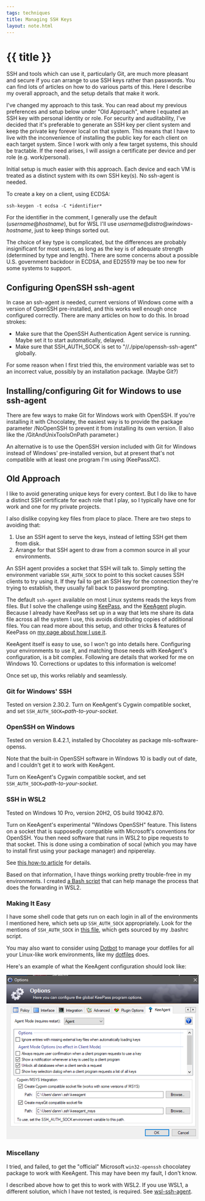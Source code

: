 ```yaml
---
tags: techniques
title: Managing SSH Keys
layout: note.html
---
```

# {{ title }}

SSH and tools which can use it, particularly Git, are much more pleasant and secure if you can 
arrange to use SSH keys rather than passwords. You can find lots of articles on how to do various parts of this. Here I describe my overall approach, and the setup details that make it work.

I've changed my approach to this task. You can read about my previous preferences and setup below under "Old Approach", where I equated an SSH key with personal identity or role. For security and auditability, I've decided that it's preferable to generate an SSH key per client system and keep the private key forever local on that system. This means that I have to live with the inconvenience of installing the public key for each client on each target system. Since I work with only a few target systems, this should be tractable. If the need arises, I will assign a certificate per device and per role (e.g. work/personal).

Initial setup is much easier with this approach. Each device and each VM is treated as a distinct system with its own SSH key(s). No ssh-agent is needed.

To create a key on a client, using ECDSA:

````
ssh-keygen -t ecdsa -C *identifier*
````

For the identifier in the comment, I generally use the default (*username*@*hostname*), but for WSL I'll use *username*@*distro*@*windows-hostname*, just to keep things sorted out.

The choice of key type is complicated, but the differences are probably insignificant for most users, as long as the key is of adequate strength (determined by type and length). There are some concerns about a possible U.S. government backdoor in ECDSA, and ED25519 may be too new for some systems to support.

## Configuring OpenSSH ssh-agent

In case an ssh-agent *is* needed, current versions of Windows come with a version of OpenSSH pre-installed, and this works well enough once configured correctly. There are many articles on how to do this. In broad strokes:
- Make sure that the OpenSSH Authentication Agent service is running. Maybe set it to start automatically, delayed.
- Make sure that SSH_AUTH_SOCK is set to "//./pipe/openssh-ssh-agent" globally.

For some reason when I first tried this, the environment variable was set to an incorrect value, possibly by an installation package. (Maybe Git?)

## Installing/configuring Git for Windows to use ssh-agent

There are few ways to make Git for Windows work with OpenSSH. If you're installing it with Chocolatey, the easiest way is to provide the package parameter /NoOpenSSH to prevent it from installing its own version. (I also like the /GitAndUnixToolsOnPath parameter.)

An alternative is to use the OpenSSH version included with Git for Windows instead of Windows' pre-installed version, but at present that's not compatible with at least one program I'm using (KeePassXC).

## Old Approach
I like to avoid generating unique keys for every context.
But I do like to have a distinct SSH certificate for each role that I play, so I typically have one for 
work and one for my private projects. 

I also dislike copying key files from place to place. There are two steps to avoiding that:
1. Use an SSH agent to serve the keys, instead of letting SSH get them from disk.
2. Arrange for that SSH agent to draw from a common source in all your environments.

An SSH agent provides a socket that SSH will talk to. Simply setting the environment variable ``SSH_AUTH_SOCK`` to point to this socket causes SSH clients to try using it. If they fail to get an SSH key for the connection they're trying to establish, they usually fall back to password prompting.

The default ``ssh-agent`` available on most Linux systems reads the keys from files. But I solve the challenge using [KeePass](https://keepass.info/), and the [KeeAgent](https://lechnology.com/software/keeagent/) plugin. Because I already have KeePass set up in a way that lets me share its data file across all the system I use, this avoids distributing copies of additional files. You can read more about this setup, and other tricks & features of KeePass on [my page about how I use it](/notes/keepass-password-vault/).

KeeAgent itself is easy to use, so I won't go into details here. Configuring your environments to use it, and matching those needs with KeeAgent's configuration, is a bit complex. Following are details that worked for me on Windows 10. Corrections or updates to this information is welcome!

Once set up, this works reliably and seamlessly.

### Git for Windows' SSH
Tested on version 2.30.2.
Turn on KeeAgent's Cygwin compatible socket, and set ``SSH_AUTH_SOCK=``*path-to-your-socket*.

### OpenSSH on Windows
Tested on version 8.4.2.1, installed by Chocolatey as package mls-software-openss.

Note that the built-in OpenSSH software in Windows 10 is badly out of date, and I couldn't get it to work with KeeAgent.

Turn on KeeAgent's Cygwin compatible socket, and set ``SSH_AUTH_SOCK=``*path-to-your-socket*.

### SSH in WSL2

Tested on Windows 10 Pro, version 20H2, OS build 19042.870.

Turn on KeeAgent's experimental "Windows OpenSSH" feature. This listens on a socket that is supposedly compatible with Microsoft's conventions for OpenSSH. You then need software that runs in WSL2 to pipe requests to that socket. This is done using a combination of socal (which you may have to install first using your package manager) and npiperelay.

See [this how-to article](https://gist.github.com/strarsis/e533f4bca5ae158481bbe53185848d49) for details.

Based on that information, I have things working pretty trouble-free in my environments. I created [a Bash script](https://github.com/dwmuller/dotfiles/blob/main/bin/wsl/wsl-ssh-agent) that can help manage the process that does the forwarding in WSL2.

### Making It Easy

I have some shell code that gets run on each login in all of the environments I mentioned here, which sets up ``SSH_AUTH_SOCK`` appropriately. Look for the mentions of ``SSH_AUTH_SOCK`` in [this file](https://github.com/dwmuller/dotfiles/blob/main/shell/external.sh), which gets sourced by my .bashrc script.

You may also want to consider using [Dotbot](https://github.com/anishathalye/dotbot) to manage your dotfiles for all your Linux-like work environments, like my [dotfiles](https://github.com/dwmuller/dotfiles/) does.

Here's an example of what the KeeAgent configuration should look like:

![KeeAgent settings](/assets/keeagent-settings.png)

### Miscellany

I tried, and failed, to get the "official" Microsoft ``win32-openssh`` chocolatey package to work with KeeAgent. This may have been my fault, I don't know.

I described above how to get this to work with WSL2. If you use WSL1, a different solution, which I have not tested, is required. See [wsl-ssh-agent](https://github.com/rupor-github/wsl-ssh-agent).
